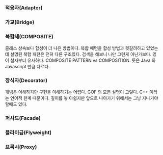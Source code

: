 ### 적응자(Adapter)
### 가교(Bridge)
### 복합체(COMPOSITE)
클래스 상속보다 합성이 더 나은 방법이다. 복합 패턴을 합성 방법과 헷갈려하고 있었는데 설명된 복합 패턴은 전혀 다른 구조였다. 검색을 해보니 나만 그런게 아닌가보다. 영어 철자부터 유사하다. COMPOSITE PATTERN vs COMPOSITION. 뜻은 Java 와 Javascript 만큼 다르다.

### 장식자(Decorator)
개념은 이해하지만 구현을 이해하기는 어렵다. GOF 의 모든 설명이 그렇다. C++ 이라는 언어적 한계 때문이다. 깊이를 놓 아쉽지만 앞으로 나아가기 위해서는 그냥 지나가야 할때도 있다.

### 퍼사드(Facade)
### 플라이급(Flyweight)
### 프록시(Proxy)

